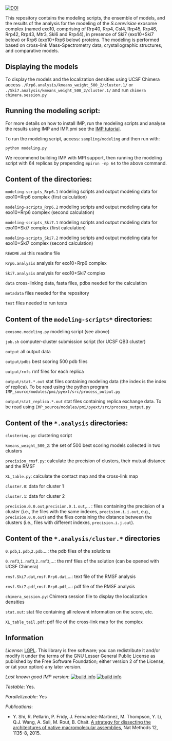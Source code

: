 [![DOI](https://zenodo.org/badge/doi/10.5281/zenodo.583313.svg)](http://dx.doi.org/10.5281/zenodo.583313)

This repository contains the modeling scripts, the ensemble of models, and the results of the analysis for the modeling of the *S.cerevisiae* exosome complex (named exo10, comprising of Rrp40, Rrp4, Csl4, Rrp45, Rrp46, Rrp42, Rrp43, Mtr3, Ski6 and Rrp44), in presence of Ski7 (exo10+Ski7 below) or Rrp6 (exo10+Rrp6 below) proteins. The modeling is performed based on cross-link Mass-Spectrometry data, crystallographic structures, and comparative models. 

## Displaying the models
To display the models and the localization densities using UCSF Chimera access `./Rrp6.analysis/kmeans_weight_500_2/cluster.1/` or `./Ski7.analysis/kmeans_weight_500_2/cluster.1/` and run `chimera chimera.session.py`

## Running the modeling script:

For more details on how to install IMP, run the modeling scripts and analyse the results using IMP and IMP.pmi see the
[IMP tutorial](https://integrativemodeling.org/2.6.0/doc/manual/rnapolii_stalk.html).

To run the modeling script, access: `sampling/modeling` and then run with:

`python modeling.py`

We recommend building IMP with MPI support, then running the modeling script with 64 replicas by prepending `mpirun -np 64` to the above command.

## Content of the directories:


`modeling-scripts_Rrp6.1`     modeling scripts and output modeling data for exo10+Rrp6 complex (first calculation)

`modeling-scripts_Rrp6.2`     modeling scripts and output modeling data for exo10+Rrp6 complex (second calculation)

`modeling-scripts_Ski7.1`     modeling scripts and output modeling data for exo10+Ski7 complex (first calculation)

`modeling-scripts_Ski7.2`     modeling scripts and output modeling data for exo10+Ski7 complex (second calculation)

`README.md` this readme file

`Rrp6.analysis`     analysis for exo10+Rrp6 complex

`Ski7.analysis`     analysis for exo10+Ski7 complex

`data`		  cross-linking data, fasta files, pdbs needed for the calculation

`metadata`   files needed for the repository

`test` files needed to run tests


## Content of the `modeling-scripts*` directories:

`exosome.modeling.py`   		modeling script (see above)

`job.sh` 		      		computer-cluster submission script (for UCSF QB3 cluster)

`output`		      		all output data

`output/pdbs`           		best scoring 500 pdb files

`output/rmfs`           		rmf files for each replica

`output/stat.*.out`     		stat files containing modeling data (the index is the index of replica). To be read 
using the python program `IMP_source/modules/pmi/pyext/src/process_output.py`

`output/stat_replica.*.out`     	stat files containing replica exchange data. To be read using `IMP_source/modules/pmi/pyext/src/process_output.py`


## Content of the `*.analysis` directories:
 
`clustering.py`: clustering script

`kmeans_weight_500_2`: the set of 500 best scoring models collected in two clusters

`precision_rmsf.py`: calculate the precision of clusters, their mutual distance and the RMSF

`XL_table.py`: calculate the contact map and the cross-link map

`cluster.0`: data for cluster 1

`cluster.1`: data for cluster 2

`precision.0.0.out`,`precision.0.1.out`,... : files containing the precision of a cluster (i.e., the files with the same indexes, `precision.i.i.out`, e.g., `precision.0.0.out`) and the files containing the distance between the clusters (i.e., files with different indexes, `precision.i.j.out`).

## Content of the `*.analysis/cluster.*` directories

`0.pdb`,`1.pdb`,`2.pdb`....: the pdb files of the solutions

`0.rmf3`,`1.rmf3`,`2.rmf3`,...: the rmf files of the solution (can be opened with UCSF Chimera)

`rmsf.Ski7.dat`,`rmsf.Rrp6.dat`,...: text file of the RMSF analysis

`rmsf.Ski7.pdf`,`rmsf.Rrp6.pdf`,...: pdf file of the RMSF analysis

`chimera_session.py`: Chimera session file to display the localization densities

`stat.out`: stat file containing all relevant information on the score, etc.

`XL_table_tail.pdf`: pdf file of the cross-link map for the complex

## Information

_License_: [LGPL](http://www.gnu.org/licenses/old-licenses/lgpl-2.1.html).
This library is free software; you can redistribute it and/or
modify it under the terms of the GNU Lesser General Public
License as published by the Free Software Foundation; either
version 2 of the License, or (at your option) any later version.

_Last known good IMP version_: [![build info](https://integrativemodeling.org/systems/17/badge.svg?branch=master)](https://integrativemodeling.org/systems/) [![build info](https://integrativemodeling.org/systems/17/badge.svg?branch=develop)](https://integrativemodeling.org/systems/)

_Testable_: Yes.

_Parallelizeable_: Yes

_Publications_:
 - Y. Shi, R. Pellarin, P. Fridy, J. Fernandez-Martinez, M. Thompson, Y. Li, Q.J. Wang, A. Sali, M. Rout, B. Chait. [A strategy for dissecting the architectures of native macromolecular assemblies](https://www.ncbi.nlm.nih.gov/pubmed/26436480), Nat Methods 12, 1135-8, 2015.
